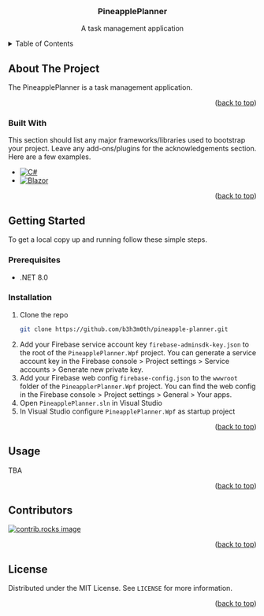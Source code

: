 <a id="readme-top"></a>

<br />
<div align="center">
  <a href="https://github.com/b3h3m0th/pineapple-planner">
    <!-- <img src="images/logo.png" alt="Logo" width="80" height="80"> -->
  </a>

  <h3 align="center">PineapplePlanner</h3>
  <p align="center">
    A task management application
  </p>
</div>

<details>
  <summary>Table of Contents</summary>
  <ol>
    <li>
      <a href="#about-the-project">About The Project</a>
      <ul>
        <li><a href="#built-with">Built With</a></li>
      </ul>
    </li>
    <li>
      <a href="#getting-started">Getting Started</a>
      <ul>
        <li><a href="#prerequisites">Prerequisites</a></li>
        <li><a href="#installation">Installation</a></li>
      </ul>
    </li>
    <li><a href="#usage">Usage</a></li>
    <li><a href="#contributors">Contributors</a></li>
    <li><a href="#license">License</a></li>
  </ol>
</details>

## About The Project

The PineapplePlanner is a task management application.

<p align="right">(<a href="#readme-top">back to top</a>)</p>

### Built With

This section should list any major frameworks/libraries used to bootstrap your project. Leave any add-ons/plugins for the acknowledgements section. Here are a few examples.

- [![C#][C#]][C#-url]
- [![Blazor][Blazor]][Blazor-url]

<p align="right">(<a href="#readme-top">back to top</a>)</p>

## Getting Started

To get a local copy up and running follow these simple steps.

### Prerequisites

- .NET 8.0

### Installation

1. Clone the repo
   ```sh
   git clone https://github.com/b3h3m0th/pineapple-planner.git
   ```
2. Add your Firebase service account key `firebase-adminsdk-key.json` to the root of the `PineapplePlanner.Wpf` project. You can generate a service account key in the Firebase console > Project settings > Service accounts > Generate new private key.
3. Add your Firebase web config `firebase-config.json` to the `wwwroot` folder of the `PineapplerPlanner.Wpf` project. You can find the web config in the Firebase console > Project settings > General > Your apps.
4. Open `PineapplePlanner.sln` in Visual Studio
5. In Visual Studio configure `PineapplePlanner.Wpf` as startup project

<p align="right">(<a href="#readme-top">back to top</a>)</p>

## Usage

TBA

<p align="right">(<a href="#readme-top">back to top</a>)</p>

## Contributors

<a href="https://github.com/b3h3m0th/pineapple-planner/graphs/contributors">
  <img src="https://contrib.rocks/image?repo=b3h3m0th/pineapple-planner" alt="contrib.rocks image" />
</a>

<p align="right">(<a href="#readme-top">back to top</a>)</p>

## License

Distributed under the MIT License. See `LICENSE` for more information.

<p align="right">(<a href="#readme-top">back to top</a>)</p>

[Blazor]: https://img.shields.io/badge/blazor-%235C2D91.svg?style=for-the-badge&logo=blazor&logoColor=white
[Blazor-url]: https://dotnet.microsoft.com/en-us/apps/aspnet/web-apps/blazor
[C#]: https://img.shields.io/badge/c%23-%23239120.svg?style=for-the-badge&logo=csharp&logoColor=white
[C#-url]: https://learn.microsoft.com/en-us/dotnet/csharp/
